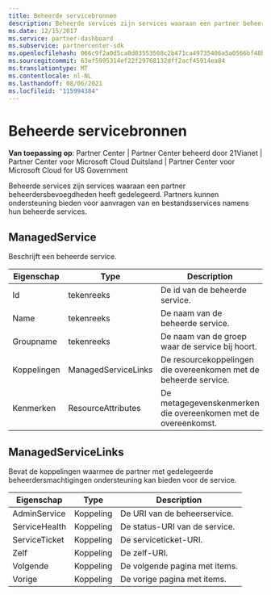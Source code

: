 ```yaml
---
title: Beheerde servicebronnen
description: Beheerde services zijn services waaraan een partner beheerdersbevoegdheden heeft gedelegeerd. Partners kunnen ondersteuning bieden voor aanvragen van en bestandsservices namens hun beheerde services.
ms.date: 12/15/2017
ms.service: partner-dashboard
ms.subservice: partnercenter-sdk
ms.openlocfilehash: 066c9f2a0d5ca8d03553508c2b471ca49735406a5a0566bf48b0773385c129f7
ms.sourcegitcommit: 63ef5995314ef22f29768132dff2acf45914ea84
ms.translationtype: MT
ms.contentlocale: nl-NL
ms.lasthandoff: 08/06/2021
ms.locfileid: "115994384"
---
```

# <a name="managed-service-resources"></a>Beheerde servicebronnen

**Van toepassing op**: Partner Center | Partner Center beheerd door 21Vianet | Partner Center voor Microsoft Cloud Duitsland | Partner Center voor Microsoft Cloud for US Government

Beheerde services zijn services waaraan een partner beheerdersbevoegdheden heeft gedelegeerd. Partners kunnen ondersteuning bieden voor aanvragen van en bestandsservices namens hun beheerde services.

## <a name="managedservice"></a>ManagedService

Beschrijft een beheerde service.

| Eigenschap   | Type                | Description                                              |
|------------|---------------------|----------------------------------------------------------|
| Id         | tekenreeks              | De id van de beheerde service.                                  |
| Name       | tekenreeks              | De naam van de beheerde service.                         |
| Groupname  | tekenreeks              | De naam van de groep waar de service bij hoort.      |
| Koppelingen      | ManagedServiceLinks | De resourcekoppelingen die overeenkomen met de beheerde service. |
| Kenmerken | ResourceAttributes  | De metagegevenskenmerken die overeenkomen met de overeenkomst.  |

## <a name="managedservicelinks"></a>ManagedServiceLinks

Bevat de koppelingen waarmee de partner met gedelegeerde beheerdersmachtigingen ondersteuning kan bieden voor de service.

| Eigenschap      | Type | Description                 |
|---------------|------|-----------------------------|
| AdminService  | Koppeling | De URI van de beheerservice.      |
| ServiceHealth | Koppeling | De status-URI van de service.     |
| ServiceTicket | Koppeling | De serviceticket-URI.     |
| Zelf          | Koppeling | De zelf-URI.               |
| Volgende          | Koppeling | De volgende pagina met items.     |
| Vorige      | Koppeling | De vorige pagina met items. |


